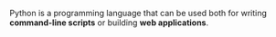 Python is a programming language that can be used both for writing **command-line scripts** or building **web applications**.
  